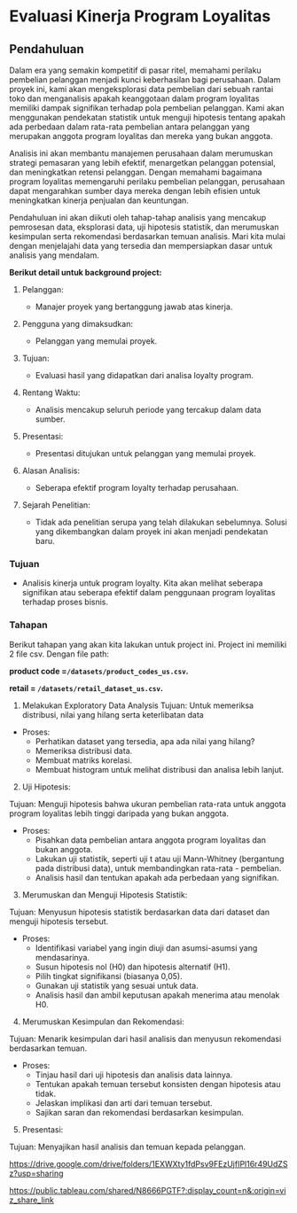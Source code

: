 # Evaluasi Kinerja Program Loyalitas
## Pendahuluan

Dalam era yang semakin kompetitif di pasar ritel, memahami perilaku pembelian pelanggan menjadi kunci keberhasilan bagi perusahaan. Dalam proyek ini, kami akan mengeksplorasi data pembelian dari sebuah rantai toko dan menganalisis apakah keanggotaan dalam program loyalitas memiliki dampak signifikan terhadap pola pembelian pelanggan. Kami akan menggunakan pendekatan statistik untuk menguji hipotesis tentang apakah ada perbedaan dalam rata-rata pembelian antara pelanggan yang merupakan anggota program loyalitas dan mereka yang bukan anggota.

Analisis ini akan membantu manajemen perusahaan dalam merumuskan strategi pemasaran yang lebih efektif, menargetkan pelanggan potensial, dan meningkatkan retensi pelanggan. Dengan memahami bagaimana program loyalitas memengaruhi perilaku pembelian pelanggan, perusahaan dapat mengarahkan sumber daya mereka dengan lebih efisien untuk meningkatkan kinerja penjualan dan keuntungan.

Pendahuluan ini akan diikuti oleh tahap-tahap analisis yang mencakup pemrosesan data, eksplorasi data, uji hipotesis statistik, dan merumuskan kesimpulan serta rekomendasi berdasarkan temuan analisis. Mari kita mulai dengan menjelajahi data yang tersedia dan mempersiapkan dasar untuk analisis yang mendalam.

**Berikut detail untuk background project:**
1. Pelanggan:
    - Manajer proyek yang bertanggung jawab atas kinerja.

2. Pengguna yang dimaksudkan:
    - Pelanggan yang memulai proyek.

3. Tujuan:
    - Evaluasi hasil yang didapatkan dari analisa loyalty program.

4. Rentang Waktu:
    - Analisis mencakup seluruh periode yang tercakup dalam data sumber.

5. Presentasi:
    - Presentasi ditujukan untuk pelanggan yang memulai proyek.

6. Alasan Analisis:
    - Seberapa efektif program loyalty terhadap perusahaan.

7. Sejarah Penelitian:
    - Tidak ada penelitian serupa yang telah dilakukan sebelumnya. Solusi yang dikembangkan dalam proyek ini akan menjadi pendekatan baru.

### Tujuan

- Analisis kinerja untuk program loyalty. Kita akan melihat seberapa signifikan atau seberapa efektif dalam penggunaan program loyalitas terhadap proses bisnis.


### Tahapan
Berikut tahapan yang akan kita lakukan untuk project ini. Project ini memiliki 2 file csv. Dengan file path: 

**product code =`/datasets/product_codes_us.csv`.**

**retail = `/datasets/retail_dataset_us.csv`.**

1. Melakukan Exploratory Data Analysis
Tujuan: Untuk memeriksa distribusi, nilai yang hilang serta keterlibatan data
- Proses:
    - Perhatikan dataset yang tersedia, apa ada nilai yang hilang󠀲󠀡?󠀨󠀣󠀠󠀳󠀰
    - M󠀲emeriksa 󠀧distribusi data.
    - Membuat matriks korelasi󠀢.󠀳
    - Membuat histogram untuk melihat distribusi dan analisa lebih lanjut.
2. Uji Hipotesis:

Tujuan: Menguji hipotesis bahwa ukuran pembelian rata-rata untuk anggota program loyalitas lebih tinggi daripada yang bukan anggota.

  - Proses:
       - Pisahkan data pembelian antara anggota program loyalitas dan bukan anggota.
       - Lakukan uji statistik, seperti uji t atau uji Mann-Whitney (bergantung pada distribusi data), untuk membandingkan rata-rata - pembelian.
       - Analisis hasil dan tentukan apakah ada perbedaan yang signifikan.

3. Merumuskan dan Menguji Hipotesis Statistik:

Tujuan: Menyusun hipotesis statistik berdasarkan data dari dataset dan menguji hipotesis tersebut.
   
   - Proses:
        - Identifikasi variabel yang ingin diuji dan asumsi-asumsi yang mendasarinya.
        - Susun hipotesis nol (H0) dan hipotesis alternatif (H1).
        - Pilih tingkat signifikansi (biasanya 0,05).
        - Gunakan uji statistik yang sesuai untuk data.
        - Analisis hasil dan ambil keputusan apakah menerima atau menolak H0.

4. Merumuskan Kesimpulan dan Rekomendasi:

Tujuan: Menarik kesimpulan dari hasil analisis dan menyusun rekomendasi berdasarkan temuan.

   - Proses:
       - Tinjau hasil dari uji hipotesis dan analisis data lainnya.
       - Tentukan apakah temuan tersebut konsisten dengan hipotesis atau tidak.
       - Jelaskan implikasi dan arti dari temuan tersebut.
       - Sajikan saran dan rekomendasi berdasarkan kesimpulan.

5. Presentasi:

Tujuan: Menyajikan hasil analisis dan temuan kepada pelanggan.

https://drive.google.com/drive/folders/1EXWXty1fdPsv9FEzUjfIPl16r49UdZSz?usp=sharing

https://public.tableau.com/shared/N8666PGTF?:display_count=n&:origin=viz_share_link
